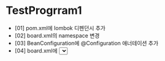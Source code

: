 # TestProgrram1
+ [01] pom.xml에 lombok 디펜던시 추가
+ [02] board.xml의 namespace 변경
+ [03] BeanConfiguration에 @Configuration 애너테이션 추가
+ [04] board.xml에 <select id="selectBoardCount" resultType="int"> 추가

